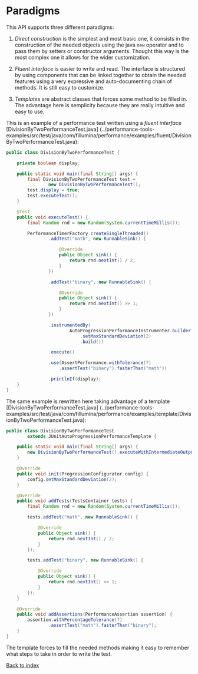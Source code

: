 # Paradigms

This API supports three different paradigms:

1) _Direct construction_ is the simplest and most basic one, it consists in
    the construction of the needed objects using the java `new` operator and to pass
    them by setters or constructor arguments. Thought this way is the most
    complex one it allows for the wider customization.

2) _Fluent interface_ is easier to write and read. The interface is structured by
    using components that can be linked together to obtain the needed features
    using a very expressive and auto-documenting chain of methods.
    It is still easy to customize.

3) _Templates_ are abstract classes that forces some method to be filled in.
    The advantage here is semplicity because they are really intuitive and easy to
    use.

This is an example of a performance test written using a _fluent interface_
[DivisionByTwoPerformanceTest.java]
(../performance-tools-examples/src/test/java/com/fillumina/performance/examples/fluent/DivisionByTwoPerformanceTest.java):
```java
public class DivisionByTwoPerformanceTest {

    private boolean display;

    public static void main(final String[] args) {
        final DivisionByTwoPerformanceTest test =
                new DivisionByTwoPerformanceTest();
        test.display = true;
        test.executeTest();
    }

    @Test
    public void executeTest() {
        final Random rnd = new Random(System.currentTimeMillis());

        PerformanceTimerFactory.createSingleThreaded()
                .addTest("math", new RunnableSink() {

                    @Override
                    public Object sink() {
                        return rnd.nextInt() / 2;
                    }
                })

                .addTest("binary", new RunnableSink() {

                    @Override
                    public Object sink() {
                        return rnd.nextInt() >> 1;
                    }
                })

                .instrumentedBy(
                        AutoProgressionPerformanceInstrumenter.builder()
                            .setMaxStandardDeviation(2)
                            .build())

                .execute()

                .use(AssertPerformance.withTolerance(7)
                    .assertTest("binary").fasterThan("math"))

                .printlnIf(display);
    }
}
```

The same example is rewritten here taking advantage of a template
[DivisionByTwoPerformanceTest.java]
(../performance-tools-examples/src/test/java/com/fillumina/performance/examples/template/DivisionByTwoPerformanceTest.java):
```java
public class DivisionByTwoPerformanceTest
        extends JUnitAutoProgressionPerformanceTemplate {

    public static void main(final String[] args) {
        new DivisionByTwoPerformanceTest().executeWithIntermediateOutput();
    }

    @Override
    public void init(ProgressionConfigurator config) {
        config.setMaxStandardDeviation(2);
    }

    @Override
    public void addTests(TestsContainer tests) {
        final Random rnd = new Random(System.currentTimeMillis());

        tests.addTest("math", new RunnableSink() {

            @Override
            public Object sink() {
                return rnd.nextInt() / 2;
            }
        });

        tests.addTest("binary", new RunnableSink() {

            @Override
            public Object sink() {
                return rnd.nextInt() >> 1;
            }
        });
    }

    @Override
    public void addAssertions(PerformanceAssertion assertion) {
        assertion.withPercentageTolerance(7)
                .assertTest("math").fasterThan("binary");
    }
}
```

The template forces to fill the needed methods making it easy to remember what
steps to take in order to write the test.

[Back to index](documentation_index.md)